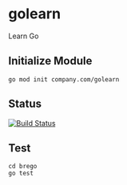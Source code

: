 # golearn
Learn Go

## Initialize Module
```
go mod init company.com/golearn
```

## Status
[![Build Status](https://travis-ci.org/pranavkelkar/golearn.svg?branch=main)](https://travis-ci.org/pranavkelkar/golearn.svg?branch=main)

## Test

```
cd brego
go test
```
